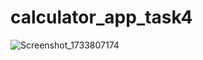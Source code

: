 # calculator_app_task4

![Screenshot_1733807174](https://github.com/user-attachments/assets/6b017ed3-683b-41a6-a765-6b4f3d00afff)
